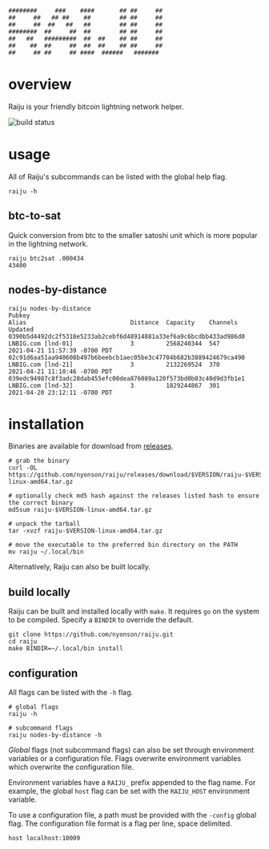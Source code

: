 ```
########     ###    ####       ## ##     ## 
##     ##   ## ##    ##        ## ##     ## 
##     ##  ##   ##   ##        ## ##     ## 
########  ##     ##  ##        ## ##     ## 
##   ##   #########  ##  ##    ## ##     ## 
##    ##  ##     ##  ##  ##    ## ##     ## 
##     ## ##     ## ####  ######   #######  
```

# overview

Raiju is your friendly bitcoin lightning network helper.

![build status](https://github.com/nyonson/raiju/actions/workflows/build.yml/badge.svg)

# usage

All of Raiju's subcommands can be listed with the global help flag.

```
raiju -h
```

## btc-to-sat

Quick conversion from btc to the smaller satoshi unit which is more popular in the lightning network.

```
raiju btc2sat .000434
43400
```

## nodes-by-distance

```
raiju nodes-by-distance
Pubkey                                                              Alias                             Distance  Capacity    Channels  Updated
0390b5d4492dc2f5318e5233ab2cebf6d48914881a33ef6a9c6bcdbb433ad986d0  LNBIG.com [lnd-01]                3         2568240344  547       2021-04-21 11:57:39 -0700 PDT
02c91d6aa51aa940608b497b6beebcb1aec05be3c47704b682b3889424679ca490  LNBIG.com [lnd-21]                3         2132269524  370       2021-04-21 11:10:46 -0700 PDT
039edc94987c8f3adc28dab455efc00dea876089a120f573bd0b03c40d9d3fb1e1  LNBIG.com [lnd-32]                3         1829244867  301       2021-04-20 23:12:11 -0700 PDT
```

# installation

Binaries are available for download from [releases](https://github.com/nyonson/raiju/releases).

```
# grab the binary
curl -OL https://github.com/nyonson/raiju/releases/download/$VERSION/raiju-$VERSION-linux-amd64.tar.gz

# optionally check md5 hash against the releases listed hash to ensure the correct binary
md5sum raiju-$VERSION-linux-amd64.tar.gz

# unpack the tarball
tar -xvzf raiju-$VERSION-linux-amd64.tar.gz

# move the executable to the preferred bin directory on the PATH
mv raiju ~/.local/bin
```

Alternatively, Raiju can also be built locally.

## build locally

Raiju can be built and installed locally with `make`. It requires `go` on the system to be compiled. Specify a `BINDIR` to override the default.

```
git clone https://github.com/nyonson/raiju.git
cd raiju
make BINDIR=~/.local/bin install
```

## configuration

All flags can be listed with the `-h` flag.

```
# global flags
raiju -h

# subcommand flags
raiju nodes-by-distance -h
```

*Global* flags (not subcommand flags) can also be set through environment variables or a configuration file. Flags overwrite environment variables which overwrite the configuration file.

Environment variables have a `RAIJU_` prefix appended to the flag name. For example, the global `host` flag can be set with the `RAIJU_HOST` environment variable.

To use a configuration file, a path must be provided with the `-config` global flag. The configuration file format is a flag per line, space delimited.

```
host localhost:10009
```